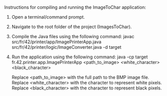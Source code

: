Instructions for compiling and running the ImageToChar application:

1. Open a terminal/command prompt.

2. Navigate to the root folder of the project (ImagesToChar).

3. Compile the Java files using the following command:
   javac src/fr/42/printer/app/ImagePrinterApp.java src/fr/42/printer/logic/ImageConverter.java -d target

4. Run the application using the following command:
   java -cp target fr.42.printer.app.ImagePrinterApp <path_to_image> <white_character> <black_character>

   Replace <path_to_image> with the full path to the BMP image file.
   Replace <white_character> with the character to represent white pixels.
   Replace <black_character> with the character to represent black pixels.
